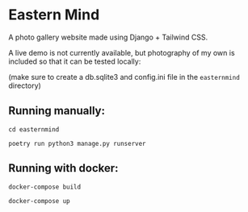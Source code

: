 # Eastern Mind
A photo gallery website made using Django + Tailwind CSS.

A live demo is not currently available, but photography of my own is included so that it can be tested locally:

(make sure to create a db.sqlite3 and config.ini file in the `easternmind` directory)

## Running manually:
`cd easternmind`

`poetry run python3 manage.py runserver`

## Running with docker:
`docker-compose build`

`docker-compose up`
